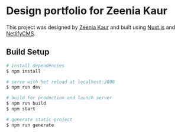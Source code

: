 # Design portfolio for Zeenia Kaur

This project was designed by [Zeenia Kaur](https://www.linkedin.com/in/zeenia-kaur/) and built using [Nuxt.js](https://nuxtjs.org/) and [NetlifyCMS](https://www.netlifycms.org).

## Build Setup

``` bash
# install dependencies
$ npm install

# serve with hot reload at localhost:3000
$ npm run dev

# build for production and launch server
$ npm run build
$ npm start

# generate static project
$ npm run generate
```

